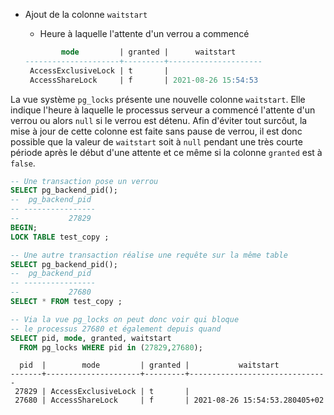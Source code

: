 <!--
Les commits sur ce sujet sont :

* https://commitfest.postgresql.org/32/2883/
* https://git.postgresql.org/gitweb/?p=postgresql.git;a=commit;h=46d6e5f567906389c31c4fb3a2653da1885c18ee

Discussion

* https://gitlab.dalibo.info/formation/workshops/-/issues/134

-->

<div class="slide-content">

* Ajout de la colonne `waitstart`
  * Heure à laquelle l'attente d'un verrou a commencé

  ```sql
          mode         | granted |      waitstart
  ---------------------+---------+---------------------
   AccessExclusiveLock | t       | 
   AccessShareLock     | f       | 2021-08-26 15:54:53
  ```
</div>

<div class="notes">

La vue système `pg_locks` présente une nouvelle colonne `waitstart`. Elle indique
l'heure à laquelle le processus serveur a commencé l'attente d'un verrou ou alors
`null` si le verrou est détenu. Afin d'éviter tout surcôut, la mise à jour de
cette colonne est faite sans pause de verrou, il est donc possible que la valeur
de `waitstart` soit à `null` pendant une très courte période après le début d'une
attente et ce même si la colonne `granted` est à `false`.

```sql
-- Une transaction pose un verrou
SELECT pg_backend_pid();
--  pg_backend_pid 
-- ----------------
--           27829
BEGIN;
LOCK TABLE test_copy ;
```

```sql
-- Une autre transaction réalise une requête sur la même table
SELECT pg_backend_pid();
--  pg_backend_pid 
-- ----------------
--           27680
SELECT * FROM test_copy ;
```

```sql
-- Via la vue pg_locks on peut donc voir qui bloque
-- le processus 27680 et également depuis quand
SELECT pid, mode, granted, waitstart 
  FROM pg_locks WHERE pid in (27829,27680);
```
```text
  pid  |        mode         | granted |           waitstart           
-------+---------------------+---------+-------------------------------
 27829 | AccessExclusiveLock | t       | 
 27680 | AccessShareLock     | f       | 2021-08-26 15:54:53.280405+02
```

</div>
